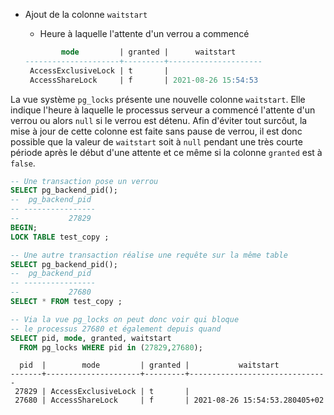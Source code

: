 <!--
Les commits sur ce sujet sont :

* https://commitfest.postgresql.org/32/2883/
* https://git.postgresql.org/gitweb/?p=postgresql.git;a=commit;h=46d6e5f567906389c31c4fb3a2653da1885c18ee

Discussion

* https://gitlab.dalibo.info/formation/workshops/-/issues/134

-->

<div class="slide-content">

* Ajout de la colonne `waitstart`
  * Heure à laquelle l'attente d'un verrou a commencé

  ```sql
          mode         | granted |      waitstart
  ---------------------+---------+---------------------
   AccessExclusiveLock | t       | 
   AccessShareLock     | f       | 2021-08-26 15:54:53
  ```
</div>

<div class="notes">

La vue système `pg_locks` présente une nouvelle colonne `waitstart`. Elle indique
l'heure à laquelle le processus serveur a commencé l'attente d'un verrou ou alors
`null` si le verrou est détenu. Afin d'éviter tout surcôut, la mise à jour de
cette colonne est faite sans pause de verrou, il est donc possible que la valeur
de `waitstart` soit à `null` pendant une très courte période après le début d'une
attente et ce même si la colonne `granted` est à `false`.

```sql
-- Une transaction pose un verrou
SELECT pg_backend_pid();
--  pg_backend_pid 
-- ----------------
--           27829
BEGIN;
LOCK TABLE test_copy ;
```

```sql
-- Une autre transaction réalise une requête sur la même table
SELECT pg_backend_pid();
--  pg_backend_pid 
-- ----------------
--           27680
SELECT * FROM test_copy ;
```

```sql
-- Via la vue pg_locks on peut donc voir qui bloque
-- le processus 27680 et également depuis quand
SELECT pid, mode, granted, waitstart 
  FROM pg_locks WHERE pid in (27829,27680);
```
```text
  pid  |        mode         | granted |           waitstart           
-------+---------------------+---------+-------------------------------
 27829 | AccessExclusiveLock | t       | 
 27680 | AccessShareLock     | f       | 2021-08-26 15:54:53.280405+02
```

</div>
